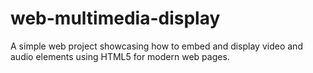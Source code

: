 # web-multimedia-display
A simple web project showcasing how to embed and display video and audio elements using HTML5 for modern web pages.
